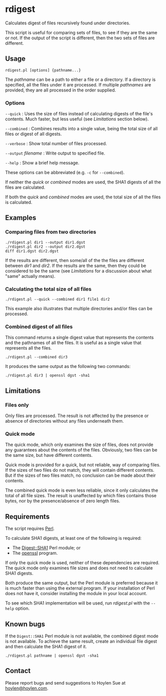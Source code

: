 rdigest
=======

Calculates digest of files recursively found under directories.

This script is useful for comparing sets of files, to see if they are
the same or not. If the output of the script is different, then the
two sets of files are different.

Usage
-----

    rdigest.pl [options] {pathname...}

The _pathname_ can be a path to either a file or a directory. If a
directory is specified, all the files under it are processed. If
multiple _pathnames_ are provided, they are all processed in the order
supplied.

### Options

`--quick`
: Uses the size of files instead of calculating digests of the file's contents.
Much faster, but less useful (see _Limitations_ section below).

`--combined`
: Combines results into a single value, being the total size of all files or digest of all digests.

`--verbose`
: Show total number of files processed.

`--output` _filename_
: Write output to specified file.

`--help`
: Show a brief help message.

These options can be abbreviated (e.g. `-c` for `--combined`).

If neither the _quick_ or _combined_ modes are used, the SHA1 digests
of all the files are calculated.

If both the _quick_ and _combined_ modes are used, the total size of
all the files is calculated.

Examples
--------

### Comparing files from two directories

    ./rdigest.pl dir1 --output dir1.dgst
    ./rdigest.pl dir2 --output dir2.dgst
	diff dir1.dgst dir2.dgst

If the results are different, then some/all of the the files are
different between _dir1_ and _dir2_. If the results are the same, then
they could be considered to be the same (see _Limitations_ for a
discussion about what "same" actually means).

### Calculating the total size of all files

    ./rdigest.pl --quick --combined dir1 file1 dir2

This example also illustrates that multiple directories and/or files
can be processed.

### Combined digest of all files

This command returns a single digest value that represents the
contents and the pathnames of all the files. It is useful as a
single value that represents all the files.

    ./rdigest.pl --combined dir3

It produces the same output as the following two commands:

    ./rdigest.pl dir3 |	openssl dgst -sha1

Limitations
-----------

### Files only

Only files are processed. The result is not affected by the presence
or absence of directories without any files underneath them.

### Quick mode

The quick mode, which only examines the size of files, does not
provide any guarantees about the contents of the files. Obviously, two
files can be the same size, but have different contents.

Quick mode is provided for a quick, but not reliable, way of comparing
files. If the sizes of two files do not match, they will contain
different contents. But if the sizes of two files match, no conclusion
can be made about their contents.

The combined quick mode is even less reliable, since it only
calculates the total of all file sizes. The result is unaffected by
which files contains those bytes, nor by the presence/absence of zero
length files.

Requirements
------------

The script requires [Perl](http://www.perl.org).

To calculate SHA1 digests, at least one of the following is required:

- The [Digest::SHA1](http://search.cpan.org/~gaas/Digest-SHA1-2.13/SHA1.pm)
  Perl module; or
- The [openssl](http://www.openssl.org) program.

If only the quick mode is used, neither of these dependencies are
required. The quick mode only examines file sizes and does not need to
calculate SHA1 digests.

Both produce the same output, but the Perl module is preferred because
it is much faster than using the external program. If your
installation of Perl does not have it, consider installing the module
in your local account.

To see which SHA1 implementation will be used, run _rdigest.pl_ with
the `--help` option.


Known bugs
----------

If the `Digest::SHA1` Perl module is not available, the combined
digest mode is not available. To achieve the same result, create an
individual file digest and then calculate the SHA1 digest of it.

    ./rdigest.pl pathname |	openssl dgst -sha1

Contact
-------

Please report bugs and send suggestions to Hoylen Sue at <hoylen@hoylen.com>.
